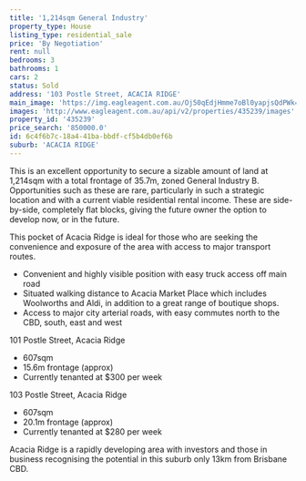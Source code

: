 ```yaml
---
title: '1,214sqm General Industry'
property_type: House
listing_type: residential_sale
price: 'By Negotiation'
rent: null
bedrooms: 3
bathrooms: 1
cars: 2
status: Sold
address: '103 Postle Street, ACACIA RIDGE'
main_image: 'https://img.eagleagent.com.au/Oj50qEdjHmme7oBl0yapjsQdPWk=/1280x854/smart/https://s3-us-west-2.amazonaws.com/eagleagent-orig/images/6822096/128556854-image-M.jpg'
images: 'http://www.eagleagent.com.au/api/v2/properties/435239/images'
property_id: '435239'
price_search: '850000.0'
id: 6c4f6b7c-18a4-41ba-bbdf-cf5b4db0ef6b
suburb: 'ACACIA RIDGE'
---
```

This is an excellent opportunity to secure a sizable amount of land at 1,214sqm with a total frontage of 35.7m, zoned General Industry B. Opportunities such as these are rare, particularly in such a strategic location and with a current viable residential rental income. These are side-by-side, completely flat blocks, giving the future owner the option to develop now, or in the future.

This pocket of Acacia Ridge is ideal for those who are seeking the convenience and exposure of the area with access to major transport routes.

*  Convenient and highly visible position with easy truck access off main road
*  Situated walking distance to Acacia Market Place which includes Woolworths and Aldi, in addition to a great range of boutique shops.
*  Access to major city arterial roads, with easy commutes north to the CBD, south, east and west

101 Postle Street, Acacia Ridge
*  607sqm
*  15.6m frontage (approx)
*  Currently tenanted at $300 per week

103 Postle Street, Acacia Ridge
*  607sqm
*  20.1m frontage (approx)
*  Currently tenanted at $280 per week

Acacia Ridge is a rapidly developing area with investors and those in business recognising the potential in this suburb only 13km from Brisbane CBD.
